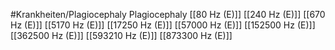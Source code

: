 #Krankheiten/Plagiocephaly
Plagiocephaly
[[80 Hz (E)]]
[[240 Hz (E)]]
[[670 Hz (E)]]
[[5170 Hz (E)]]
[[17250 Hz (E)]]
[[57000 Hz (E)]]
[[152500 Hz (E)]]
[[362500 Hz (E)]]
[[593210 Hz (E)]]
[[873300 Hz (E)]]